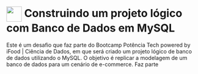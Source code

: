 <h1>
    <a href="https://www.dio.me/">
     <img align="center" width="40px" src="https://hermes.digitalinnovation.one/assets/diome/logo-minimized.png"></a>
    <span>  Construindo um projeto lógico com Banco de Dados em MySQL</span>
</h1>

Este é um desafio que faz parte do Bootcamp Potência Tech powered by iFood | Ciência de Dados, em que será criado um projeto lógico de banco de dados utilizando o MySQL. O objetivo é replicar a modelagem de um banco de dados para um cenário de e-commerce. Faz parte 
